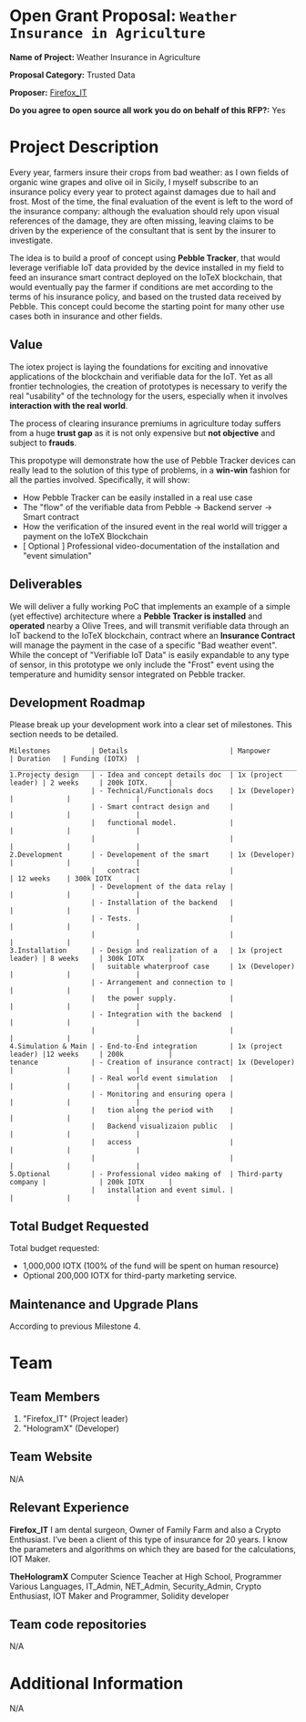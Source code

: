 # Open Grant Proposal: `Weather Insurance in Agriculture`

**Name of Project:** Weather Insurance in Agriculture

**Proposal Category:** Trusted Data

**Proposer:** [Firefox_IT](https://t.me/Firefox_IT)

**Do you agree to open source all work you do on behalf of this RFP?:** Yes

# Project Description

Every year, farmers insure their crops from bad weather: as I own fields of organic wine grapes and olive oil in Sicily, I myself subscribe to an insurance policy every year to protect against damages due to hail and frost. Most of the time, the final evaluation of the event is left to the word of the insurance company: although the evaluation should rely upon visual references of the damage, they are often missing, leaving claims to be driven by the experience of the consultant that is sent by the insurer to investigate. 

The idea is to build a proof of concept using **Pebble Tracker**, that would leverage verifiable IoT data provided by the device installed in my field to feed an insurance smart contract deployed on the IoTeX blockchain, that would eventually pay the farmer if conditions are met according to the terms of his insurance policy, and based on the trusted data received by Pebble. This concept could become the starting point for many other use cases both in insurance and other fields.

## Value

The iotex project is laying the foundations for exciting and innovative applications of the blockchain and verifiable data for the IoT. Yet as all frontier technologies, the creation of prototypes is necessary to verify the real "usability" of the technology for the users, especially when it involves **interaction with the real world**.

The process of clearing insurance premiums in agriculture today suffers from a huge **trust gap** as it is not only expensive but **not objective** and subject to **frauds**. 

This propotype will demonstrate how the use of Pebble Tracker devices can really lead to the solution of this type of problems, in a **win-win** fashion for all the parties involved. Specifically, it will show:

- How Pebble Tracker can be easily installed in a real use case
- The "flow" of the verifiable data from Pebble -> Backend server -> Smart contract
- How the verification of the insured event in the real world will trigger a payment on the IoTeX Blockchain
- [ Optional ] Professional video-documentation of the installation and "event simulation"


## Deliverables

We will deliver a fully working PoC that implements an example of a simple (yet effective) architecture where a **Pebble Tracker is installed** and **operated** nearby a Olive Trees, and will transmit verifiable data through an IoT backend to the IoTeX blockchain, contract where an **Insurance Contract** will manage the payment in the case of a specific "Bad weather event". While the concept of "Verifiable IoT Data" is easily expandable to any type of sensor, in this prototype we only include the "Frost" event using the temperature and humidity sensor integrated on Pebble tracker.

## Development Roadmap

Please break up your development work into a clear set of milestones. This section needs to be detailed.

```
Milestones          | Details                         | Manpower            | Duration   | Funding (IOTX)  |
___________________________________________________________________________________________________________
1.Projecty design   | - Idea and concept details doc  | 1x (project leader) | 2 weeks     | 200k IOTX.     |
                    | - Technical/Functionals docs    | 1x (Developer)      |             |                |
                    | - Smart contract design and     |                     |             |                |
                    |   functional model.             |                     |             |                |
                    |                                 |                     |             |                |
2.Development       | - Developement of the smart     | 1x (Developer)      |             |                |
                    |   contract                      |                     | 12 weeks    | 300k IOTX      |
                    | - Development of the data relay |                     |             |                |
                    | - Installation of the backend   |                     |             |                |                    
                    | - Tests.                        |                     |             |                |
                    |                                 |                     |             |                |
3.Installation      | - Design and realization of a   | 1x (project leader) | 8 weeks     | 300k IOTX      |
                    |   suitable whaterproof case     | 1x (Developer)      |             |                |
                    | - Arrangement and connection to |                     |             |                |
                    |   the power supply.             |                     |             |                |
                    | - Integration with the backend  |                     |             |                |
                    |                                 |                     |             |                |
4.Simulation & Main | - End-to-End integration        | 1x (project leader) |12 weeks     | 200k           |
tenance             | - Creation of insurance contract| 1x (Developer)      |             |                |
                    | - Real world event simulation   |                     |             |                |
                    | - Monitoring and ensuring opera |                     |             |                |
                    |   tion along the period with    |                     |             |                |
                    |   Backend visualizaion public   |                     |             |                |
                    |   access                        |                     |             |                |
                    |                                 |                     |             |                |
5.Optional          | - Professional video making of  | Third-party company |             | 200k IOTX      |
                    |   installation and event simul. |                     |             |                |

```
## Total Budget Requested

Total budget requested: 
 - 1,000,000 IOTX (100% of the fund will be spent on human resource)
 - Optional 200,000 IOTX for third-party marketing service.

## Maintenance and Upgrade Plans

According to previous Milestone 4.	

# Team

## Team Members

1. "Firefox_IT" (Project leader) 
2. "HologramX" (Developer)

## Team Website

N/A

## Relevant Experience

**Firefox_IT**
I am dental surgeon, Owner of Family Farm and also a Crypto Enthusiast. I’ve been a client of this type of insurance for 20 years. I know the parameters and algorithms on which they are based for the calculations, IOT Maker. 

**TheHologramX**
Computer Science Teacher at High School, Programmer Various Languages, IT_Admin, NET_Admin, Security_Admin, Crypto Enthusiast, IOT Maker and Programmer, Solidity developer


## Team code repositories
N/A

# Additional Information
N/A
